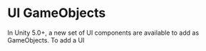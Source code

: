 # UI GameObjects

In Unity 5.0+, a new set of UI components are available to add as GameObjects.  To add a UI 

